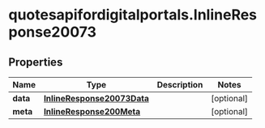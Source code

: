 # quotesapifordigitalportals.InlineResponse20073

## Properties

Name | Type | Description | Notes
------------ | ------------- | ------------- | -------------
**data** | [**InlineResponse20073Data**](InlineResponse20073Data.md) |  | [optional] 
**meta** | [**InlineResponse200Meta**](InlineResponse200Meta.md) |  | [optional] 


